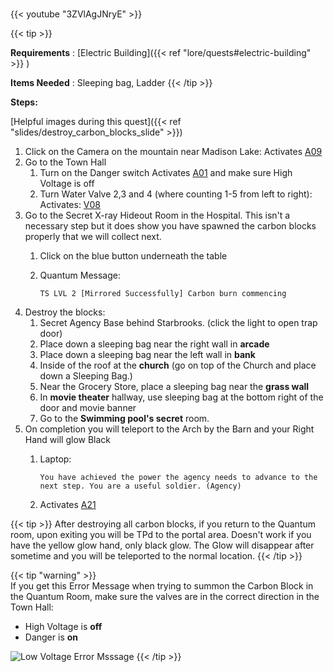 #####
{{< youtube "3ZVlAgJNryE" >}}

{{< tip >}}

**Requirements** : [Electric Building]({{< ref "lore/quests#electric-building" >}}  )

**Items Needed** : Sleeping bag, Ladder
{{< /tip >}}



**Steps:**

[Helpful images during this quest]({{< ref "slides/destroy_carbon_blocks_slide" >}})

1. Click on the Camera on the mountain near Madison Lake: Activates [A09](#_6clwxix2iugu)
1. Go to the Town Hall
	1. Turn on the Danger switch Activates [A01](#_k862pyeltu85) and make sure High Voltage is off
	2. Turn Water Valve 2,3 and 4 (where counting 1-5 from left to right): Activates: [V08](#_89s29feevfxw)
1. Go to the Secret X-ray Hideout Room in the Hospital. This isn't a necessary step but it does show you have spawned the carbon blocks properly that we will collect next.
	1. Click on the blue button underneath the table
	1. Quantum Message: 
			
		`TS LVL 2 [Mirrored Successfully] Carbon burn commencing`
1. Destroy the blocks: 
	1. Secret Agency Base behind Starbrooks. (click the light to open trap door)
	2. Place down a sleeping bag near the right wall in **arcade**
	3. Place down a sleeping bag near the left wall in **bank**
	4. Inside of the roof at the **church** (go on top of the Church and place down a Sleeping Bag.)
	5. Near the Grocery Store, place a sleeping bag near the **grass wall**
	6. In **movie theater** hallway, use sleeping bag at the bottom right of the door and movie banner
	7. Go to the **Swimming pool's secret** room.
1. On completion you will teleport to the Arch by the Barn and your Right Hand will glow Black
	1. Laptop:
	
		`You have achieved the power the agency needs to advance to the next step. You are a useful soldier. (Agency)`
	2. Activates [A21](#_d2v1lx8vihaf)


{{< tip >}}	
After destroying all carbon blocks, if you return to the Quantum room, upon exiting you will be TPd to the portal area. Doesn't work if you have the yellow glow hand, only black glow. The Glow will disappear after sometime and you will be teleported to the normal location.
{{< /tip >}}

{{< tip "warning" >}}	
If you get this Error Message when trying to summon the Carbon Block in the Quantum Room, make sure the valves are in the correct direction in the Town Hall:
- High Voltage is **off**
- Danger is **on**

![Low Voltage Error Msssage](/images/bh/carbon_block_low_voltage.jpg)
{{< /tip >}}	